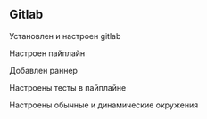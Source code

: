 ## Gitlab
Установлен и настроен gitlab

Настроен пайплайн

Добавлен раннер

Настроены тесты в пайплайне

Настроены обычные и динамические окружения
